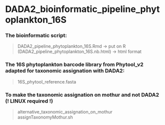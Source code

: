# DADA2_bioinformatic_pipeline_phytoplankton_16S

### The bioinformatic script:
> DADA2_pipeline_phytoplankton_16S.Rmd  -> put on R
> (DADA2_pipeline_phytoplankton_16S.nb.html) -> html format

### The 16S phytoplankton barcode library from Phytool_v2 adapted for taxonomic assignation with DADA2:
> 16S_phytool_reference.fasta

### To make the taxonomic assignation on mothur and not DADA2 (! LINUX required !)
> alternative_taxonomic_assignation_on_mothur  
> assignTaxonomyMothur.sh
